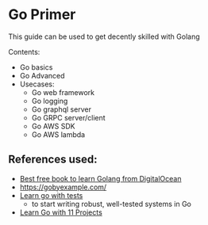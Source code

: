 # Go Primer

This guide can be used to get decently skilled with Golang

Contents:

- Go basics
- Go Advanced
- Usecases:
    - Go web framework
    - Go logging
    - Go graphql server
    - Go GRPC server/client
    - Go AWS SDK
    - Go AWS lambda


## References used:

- [Best free book to learn Golang from DigitalOcean](https://www.digitalocean.com/community/books/how-to-code-in-go-ebook)
- https://gobyexample.com/
- [Learn go with tests](https://quii.gitbook.io/learn-go-with-tests/)
    - to start writing robust, well-tested systems in Go
- [Learn Go with 11 Projects](https://www.youtube.com/watch?v=jFfo23yIWac) 

